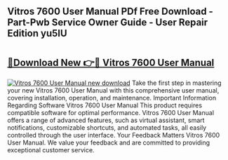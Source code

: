 ## Vitros 7600 User Manual PDf Free Download - Part-Pwb Service Owner Guide - User Repair Edition yu5IU

# <h2><a href="http://bc45908.oget.top/?id=Vitros+7600+User+Manual">🔗Download New 👉🔴 Vitros 7600 User Manual</a></h2>

[![Vitros 7600 User Manual new download](https://i.imgur.com/5g1atiW.png)](http://bc45908.oget.top/?id=Vitros+7600+User+Manual)
Take the first step in mastering your new Vitros 7600 User Manual with this comprehensive user manual, covering installation, operation, and maintenance. Important Information Regarding Software Vitros 7600 User Manual This product requires compatible software for optimal performance. Vitros 7600 User Manual offers a range of advanced features, such as virtual assistant, smart notifications, customizable shortcuts, and automated tasks, all easily controlled through the user interface. Your Feedback Matters Vitros 7600 User Manual. We value your feedback and are committed to providing exceptional customer service.
